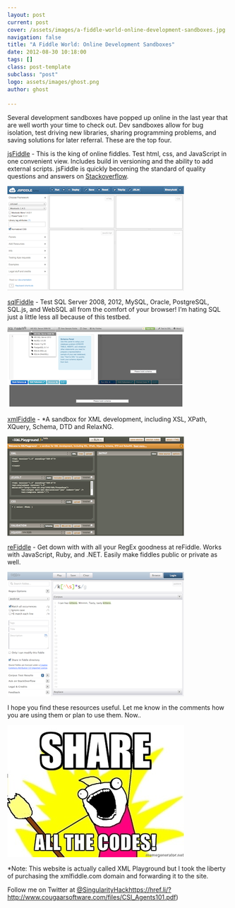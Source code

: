 ```yaml
---
layout: post
current: post
cover: /assets/images/a-fiddle-world-online-development-sandboxes.jpg
navigation: false
title: "A Fiddle World: Online Development Sandboxes"
date: 2012-08-30 10:18:00
tags: []
class: post-template
subclass: "post"
logo: assets/images/ghost.png
author: ghost

---
```


Several development sandboxes have popped up online in the last year that are well worth your time to check out. Dev sandboxes allow for bug isolation, test driving new libraries, sharing programming problems, and saving solutions for later referral. These are the top four.

[jsFiddle](https://href.li/?http://jsfiddle.net/#) - This is the king of online fiddles. Test html, css, and JavaScript in one convenient view. Includes build in versioning and the ability to add external scripts. jsFiddle is quickly becoming the standard of quality questions and answers on [Stackoverflow](https://href.li/?http://stackoverflow.com/).

![jsfiddle](/assets/images/sing-1.png)

[sqlFiddle](https://href.li/?http://sqlfiddle.com/) - Test SQL Server 2008, 2012, MySQL, Oracle, PostgreSQL, SQL.js, and WebSQL all from the comfort of your browser! I’m hating SQL just a little less all because of this testbed.

![sqlFiddle](/assets/images/sing-2.png)

[xmlFiddle](https://href.li/?http://www.xmlfiddle.com) - *A sandbox for XML development, including XSL, XPath, XQuery, Schema, DTD and RelaxNG.

![xmlFiddle](/assets/images/sing-3.png)

[reFiddle](https://href.li/?http://refiddle.com/) - Get down with with all your RegEx goodness at reFiddle. Works with JavaScript, Ruby, and .NET. Easily make fiddles public or private as well.

![reFiddle](/assets/images/sing-4.png)

I hope you find these resources useful. Let me know in the comments how you are using them or plan to use them. Now..

![Share all the codes!](/assets/images/sing-5.jpg)

*Note: This website is actually called XML Playground but I took the liberty of purchasing the xmlfiddle.com domain and forwarding it to the site.

Follow me on Twitter at [@SingularityHack](https://twitter.com/#!/singularityhack)https://href.li/?http://www.cougaarsoftware.com/files/CSI_Agents101.pdf)
